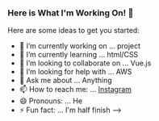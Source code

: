 ### Here is What I'm Working On! 👋


Here are some ideas to get you started:

- 🔭 I’m currently working on ... project
- 🌱 I’m currently learning ... html/CSS
- 👯 I’m looking to collaborate on ... Vue.js
- 🤔 I’m looking for help with ... AWS
- 💬 Ask me about ... Anything
- 📫 How to reach me: ... [Instagram](https://www.instagram.com/mar_yaroslav/)
- 😄 Pronouns: ... He
- ⚡ Fun fact: ... I'm half finish
-->
